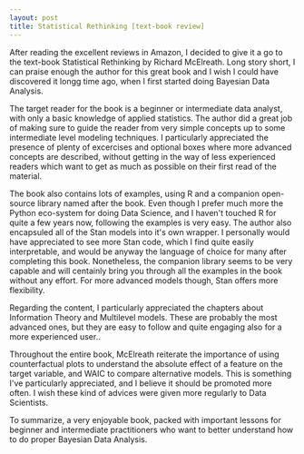```yaml
---
layout: post
title: Statistical Rethinking [text-book review]
---
```


After reading the excellent reviews in Amazon, I decided to give it a go to the text-book Statistical Rethinking by Richard McElreath. Long story short, I can praise enough the author for this great book and I wish I could have discovered it longg time ago, when I first started doing Bayesian Data Analysis.

The target reader for the book is a beginner or intermediate data analyst, with only a basic knowledge of applied statistics. The author did a great job of making sure to guide the reader from very simple concepts up to some intermediate level modeling techniques. I particularly appreciated the presence of plenty of excercises and optional boxes where more advanced concepts are described, without getting in the way of less experienced readers which want to get as much as possible on their first read of the material.

The book also contains lots of examples, using R and a companion open-source library named after the book. Even though I prefer much more the Python eco-system for doing Data Science, and I haven't touched R for quite a few years now, following the examples is very easy. The author also encapsuled all of the Stan models into it's own wrapper. I personally would have appreciated to see more Stan code, which I find quite easily interpretable, and would be anyway the language of choice for many after completing this book. Nonetheless, the companion library seems to be very capable and will centainly bring you through all the examples in the book without any effort. For more advanced models though, Stan offers more flexibility.

Regarding the content, I particularly appreciated the chapters about Information Theory and Multilevel models. These are probably the most advanced ones, but they are easy to follow and quite engaging also for a more experienced user..

Throughout the entire book, McElreath reiterate the importance of using counterfactual plots to understand the absolute effect of a feature on the target variable, and WAIC to compare alternative models. This is something I've particularly appreciated, and I believe it should be promoted more often. I wish these kind of advices were given more regularly to Data Scientists.

To summarize, a very enjoyable book, packed with important lessons for beginner and intermediate practitioners who want to better understand how to do proper Bayesian Data Analysis.
